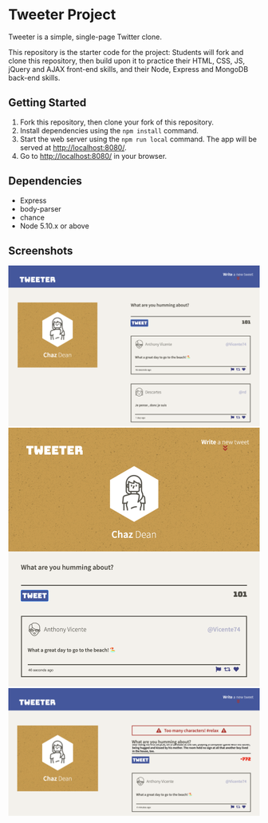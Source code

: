 # Tweeter Project

Tweeter is a simple, single-page Twitter clone.

This repository is the starter code for the project: Students will fork and clone this repository, then build upon it to practice their HTML, CSS, JS, jQuery and AJAX front-end skills, and their Node, Express and MongoDB back-end skills.

## Getting Started

1. Fork this repository, then clone your fork of this repository.
2. Install dependencies using the `npm install` command.
3. Start the web server using the `npm run local` command. The app will be served at <http://localhost:8080/>.
4. Go to <http://localhost:8080/> in your browser.

## Dependencies

- Express
- body-parser
- chance
- Node 5.10.x or above

## Screenshots

!["Tweeter Desktop View"](https://github.com/chazdean/tweeter/blob/master/docs/Screen%20Shot%202021-09-23%20at%209.32.14%20PM.png)
!["Tweeter Tablet View"](https://github.com/chazdean/tweeter/blob/master/docs/Screen%20Shot%202021-09-23%20at%209.32.38%20PM.png)
!["Error Msg Handler"](https://github.com/chazdean/tweeter/blob/master/docs/Screen%20Shot%202021-09-23%20at%209.36.59%20PM.png)